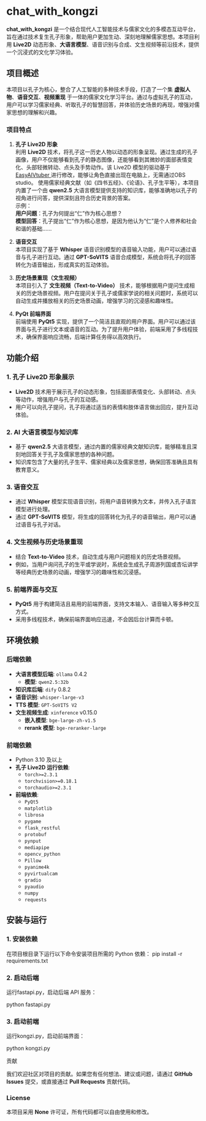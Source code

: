 # chat_with_kongzi

**chat_with_kongzi** 是一个结合现代人工智能技术与儒家文化的多模态互动平台，旨在通过技术复生孔子形象，帮助用户更加生动、深刻地理解儒家思想。本项目利用 **Live2D** 动态形象、**大语言模型**、语音识别与合成、文生视频等前沿技术，提供一个沉浸式的文化学习体验。

## 项目概述

本项目以孔子为核心，整合了人工智能的多种技术手段，打造了一个集 **虚拟人物**、**语音交互**、**视频重现** 于一体的儒家文化学习平台。通过与虚拟孔子的互动，用户可以学习儒家经典、听取孔子的智慧回答，并体验历史场景的再现，增强对儒家思想的理解和兴趣。

### 项目特点

1. **孔子 Live2D 形象**  
   利用 **Live2D** 技术，将孔子这一历史人物以动态的形象呈现。通过生成的孔子画像，用户不仅能够看到孔子的静态图像，还能够看到其微妙的面部表情变化、头部轻微转动、点头及手势动作。该 Live2D 模型的驱动基于[ EasyAIVtuber ](https://github.com/Ksuriuri/EasyAIVtuber)进行修改，能够让角色直接出现在电脑上，无需通过OBS studio。
   使用儒家经典文献（如《四书五经》、《论语》、孔子生平等），本项目内置了一个由 **qwen2.5** 大语言模型提供支持的知识库，能够准确地以孔子的视角进行问答，提供深刻且符合历史背景的答案。  
   示例：  
   **用户问题**：孔子为何提出“仁”作为核心思想？  
   **模型回答**：孔子提出“仁”作为核心思想，是因为他认为“仁”是个人修养和社会和谐的基础……

3. **语音交互**  
   本项目实现了基于 **Whisper** 语音识别模型的语音输入功能，用户可以通过语音与孔子进行互动。通过 **GPT-SoVITS** 语音合成模型，系统会将孔子的回答转化为语音输出，形成真实的互动体验。

4. **历史场景重现（文生视频）**  
   本项目引入了 **文生视频（Text-to-Video）** 技术，能够根据用户提问生成相关的历史场景视频。用户在提问关于孔子或儒家学说的相关问题时，系统可以自动生成并播放相关的历史场景动画，增强学习的沉浸感和趣味性。

5. **PyQt 前端界面**  
   前端使用 **PyQt5** 实现，提供了一个简洁且直观的用户界面。用户可以通过该界面与孔子进行文本或语音的互动。为了提升用户体验，前端采用了多线程技术，确保界面响应流畅，后端计算任务得以高效执行。


## 功能介绍

### 1. **孔子 Live2D 形象展示**

- **Live2D** 技术用于展示孔子的动态形象，包括面部表情变化、头部转动、点头等动作，增强用户与孔子的互动感。
- 用户可以向孔子提问，孔子将通过适当的表情和肢体语言做出回应，提升互动体验。

### 2. **AI 大语言模型与知识库**

- 基于 **qwen2.5** 大语言模型，通过内置的儒家经典文献知识库，能够精准且深刻地回答关于孔子及儒家思想的各种问题。
- 知识库包含了大量的孔子生平、儒家经典以及儒家思想，确保回答准确且具有教育意义。

### 3. **语音交互**

- 通过 **Whisper** 模型实现语音识别，将用户语音转换为文本，并传入孔子语言模型进行处理。
- 通过 **GPT-SoVITS** 模型，将生成的回答转化为孔子的语音输出，用户可以通过语音与孔子对话。

### 4. **文生视频与历史场景重现**

- 结合 **Text-to-Video** 技术，自动生成与用户问题相关的历史场景视频。
- 例如，当用户询问孔子的生平或学说时，系统会生成孔子周游列国或杏坛讲学等经典历史场景的动画，增强学习的趣味性和沉浸感。

### 5. **前端界面与交互**

- **PyQt5** 用于构建简洁且易用的前端界面，支持文本输入、语音输入等多种交互方式。
- 采用多线程技术，确保前端界面响应迅速，不会因后台计算而卡顿。

## 环境依赖

### 后端依赖

- **大语言模型后端**: `ollama` 0.4.2  
  - **模型**: `qwen2.5:32b`
- **知识库后端**: `dify` 0.8.2
- **语音识别**: `whisper-large-v3`
- **TTS 模型**: `GPT-SoVITS V2`
- **文生视频生成**: `xinference` v0.15.0  
  - **嵌入模型**: `bge-large-zh-v1.5`  
  - **rerank 模型**: `bge-reranker-large`

### 前端依赖

- Python 3.10 及以上
- **孔子 Live2D 运行依赖**:
  - `torch>=2.3.1`
  - `torchvision>=0.18.1`
  - `torchaudio>=2.3.1`
- **前端依赖**:
  - `PyQt5`
  - `matplotlib`
  - `librosa`
  - `pygame`
  - `flask_restful`
  - `protobuf`
  - `pynput`
  - `mediapipe`
  - `opencv_python`
  - `Pillow`
  - `pyanime4k`
  - `pyvirtualcam`
  - `gradio`
  - `pyaudio`
  - `numpy`
  - `requests`

## 安装与运行

### 1. 安装依赖

在项目根目录下运行以下命令安装项目所需的 Python 依赖：
pip install -r requirements.txt


### 2. 启动后端

运行fastapi.py，启动后端 API 服务：

python fastapi.py

### 3. 启动前端

运行kongzi.py，启动前端界面：

python kongzi.py



贡献

我们欢迎社区对项目的贡献。如果您有任何想法、建议或问题，请通过 **GitHub Issues** 提交，或直接通过 **Pull Requests** 贡献代码。

### License

本项目采用 **None** 许可证，所有代码都可以自由使用和修改。

